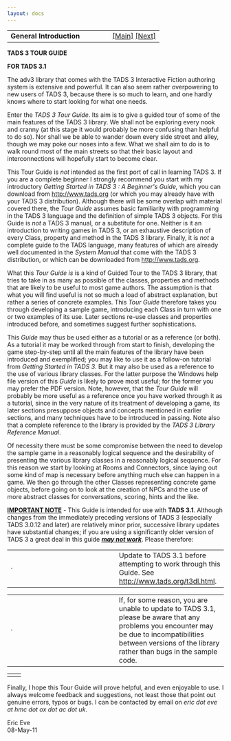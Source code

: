 ```yaml
---
layout: docs
---
```

<table width="100%" data-border="0" data-cellspacing="0"
data-cellpadding="3" data-bgcolor="#C0C0C0">
<colgroup>
<col style="width: 50%" />
<col style="width: 50%" />
</colgroup>
<tbody>
<tr>
<td style="text-align: left;"><strong>General Introduction<br />
</strong></td>
<td style="text-align: right;"><a
href="generalintroduction.html">[Main]</a> <a
href="thesamplegame.html">[Next]</a></td>
</tr>
</tbody>
</table>

  
  

**TADS 3 TOUR GUIDE**  

  

**FOR TADS 3.1**  

  
The adv3 library that comes with the TADS 3 Interactive Fiction
authoring system is extensive and powerful. It can also seem rather
overpowering to new users of TADS 3, because there is so much to learn,
and one hardly knows where to start looking for what one needs.  
  
Enter the *TADS 3 Tour Guide*. Its aim is to give a guided tour of some
of the main features of the TADS 3 library. We shall not be exploring
every nook and cranny (at this stage it would probably be more confusing
than helpful to do so). Nor shall we be able to wander down every side
street and alley, though we may poke our noses into a few. What we shall
aim to do is to walk round most of the main streets so that their basic
layout and interconnections will hopefully start to become clear.  
  
This Tour Guide is *not* intended as the first port of call in learning
TADS 3. If you are a complete beginner I strongly recommend you start
with my introductory *Getting Started in TADS 3 : A Beginner's Guide,*
which you can download from
<a href="%20http://www.tads.org" target="_top">http://www.tads.org</a>
(or which you may already have with your TADS 3 distribution). Although
there will be some overlap with material covered there, the *Tour Guide*
assumes basic familiarity with programming in the TADS 3 language and
the definition of simple TADS 3 objects. For this Guide is *not* a TADS
3 manual, or a substitute for one. Neither is it an introduction to
writing games in TADS 3, or an exhaustive description of every Class,
property and method in the TADS 3 library. Finally, it is *not* a
complete guide to the TADS language, many features of which are already
well documented in the *System Manual* that come with the TADS 3
distribution, or which can be downloaded from
<a href="%20http://www.tads.org" target="_top">http://www.tads.org</a>.  
  
What this *Tour Guide* *is* is a kind of Guided Tour to the TADS 3
library, that tries to take in as many as possible of the classes,
properties and methods that are likely to be useful to most game
authors. The assumption is that what you will find useful is not so much
a load of abstract explanation, but rather a series of concrete
examples. This *Tour Guide* therefore takes you through developing a
sample game, introducing each Class in turn with one or two examples of
its use. Later sections re-use classes and properties introduced before,
and sometimes suggest further sophistications.  
  
This *Guide* may thus be used either as a tutorial or as a reference (or
both). As a tutorial it may be worked through from start to finish,
developing the game step-by-step until all the main features of the
library have been introduced and exemplified; you may like to use it as
a follow-on tutorial from *Getting Started in TADS 3*. But it may also
be used as a reference to the use of various library classes. For the
latter purpose the Windows help file version of this *Guide* is likely
to prove most useful; for the former you may prefer the PDF version.
Note, however, that the *Tour Guide* will probably be more useful as a
reference once you have worked through it as a tutorial, since in the
very nature of its treatment of developing a game, its later sections
presuppose objects and concepts mentioned in earlier sections, and many
techniques have to be introduced in passing. Note also that a complete
reference to the library is provided by the *TADS 3 Library Reference
Manual*.  
  
Of necessity there must be some compromise between the need to develop
the sample game in a reasonably logical sequence and the desirability of
presenting the various library classes in a reasonably logical sequence.
For this reason we start by looking at Rooms and Connectors, since
laying out some kind of map is necessary before anything much else can
happen in a game. We then go through the other Classes representing
concrete game objects, before going on to look at the creation of NPCs
and the use of more abstract classes for conversations, scoring, hints
and the like.  
  
**<u>IMPORTANT NOTE</u>** - This Guide is intended for use with **TADS
3.1**. Although changes from the immediately preceding versions of TADS
3 (especially TADS 3.0.12 and later) are relatively minor prior,
successive library updates have substantial changes; if you are using a
significantly older version of TADS 3 a great deal in this guide
***<u>may not work</u>***. Please therefore:  
  

<table data-border="0" data-cellpadding="0" data-cellspacing="0">
<colgroup>
<col style="width: 50%" />
<col style="width: 50%" />
</colgroup>
<tbody>
<tr data-valign="top">
<td width="14">·</td>
<td>Update to TADS 3.1 before attempting to work through this Guide. See
<a href="%20http://www.tads.org/t3dl.html"
target="_top">http://www.tads.org/t3dl.html</a>.  <br />
</td>
</tr>
</tbody>
</table>

<table data-border="0" data-cellpadding="0" data-cellspacing="0">
<colgroup>
<col style="width: 50%" />
<col style="width: 50%" />
</colgroup>
<tbody>
<tr data-valign="top">
<td width="14">·</td>
<td>If, for some reason, you are unable to update to TADS 3.1, please be
aware that any problems you encounter may be due to incompatibilities
between versions of the library rather than bugs in the sample code.
 <br />
</td>
</tr>
</tbody>
</table>

|     |     |
|-----|-----|
|     |     |

  
Finally, I hope this Tour Guide will prove helpful, and even enjoyable
to use. I always welcome feedback and suggestions, not least those that
point out genuine errors, typos or bugs. I can be contacted by email on
*eric dot eve at hmc dot ox dot ac dot uk*.  
  
Eric Eve  
08-May-11  
